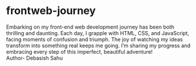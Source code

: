 # frontweb-journey
Embarking on my front-end web development journey has been both thrilling and daunting. Each day, I grapple with HTML, CSS, and JavaScript, facing moments of confusion and triumph. The joy of watching my ideas transform into something real keeps me going. I’m sharing my progress and embracing every step of this imperfect, beautiful adventure!
<br>
Author- Debasish Sahu
